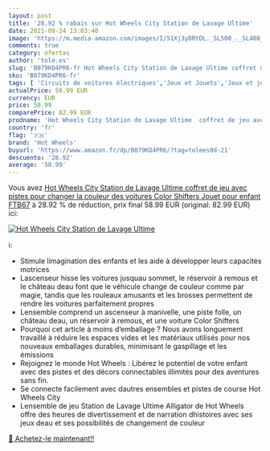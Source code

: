 ```yaml
---
layout: post
title: '28.92 % rabais sur Hot Wheels City Station de Lavage Ultime'
date: 2021-09-24 13:03:40
image: 'https://m.media-amazon.com/images/I/51Xj3yDRtDL._SL500_._SL400_.jpg'
comments: true
category: ofertas
author: 'tole.es'
slug: 'B079KD4PR6-fr Hot Wheels City Station de Lavage Ultime coffret de jeu...'
sku: 'B079KD4PR6-fr'
tags: [ 'Circuits de voitures électriques','Jeux et Jouets','Jeux et jouets','Voitures électriques, circuits et accessoires','Véhicules pour enfants','hot wheels', ]
actualPrice: 58.99 EUR
currency: EUR
price: 58.99
comparePrice: 82.99 EUR
prodname: 'Hot Wheels City Station de Lavage Ultime  coffret de jeu avec pistes pour changer la couleur des voitures Color Shifters  Jouet pour enfant  FTB67'
country: 'fr'
flag: '🇫🇷'
brand: 'Hot Wheels'
buyurl: 'https://www.amazon.fr/dp/B079KD4PR6/?tag=tolees0d-21'
descuento: '28.92'
average: '58.99'
---
```


Vous avez [Hot Wheels City Station de Lavage Ultime  coffret de jeu avec pistes pour changer la couleur des voitures Color Shifters  Jouet pour enfant  FTB67](https://www.amazon.fr/dp/B079KD4PR6/?tag=tolees0d-21)  à  28.92 % de réduction, prix final  58.99 EUR (original: 82.99 EUR) ici:

[![Hot Wheels City Station de Lavage Ultime](https://m.media-amazon.com/images/I/51Xj3yDRtDL._SL500_._SL400_.jpg)](https://www.amazon.fr/dp/B079KD4PR6/?tag=tolees0d-21)

ℹ️:

- Stimule limagination des enfants et les aide à développer leurs capacités motrices
- Lascenseur hisse les voitures jusquau sommet, le réservoir à remous et le château deau font que le véhicule change de couleur comme par magie, tandis que les rouleaux amusants et les brosses permettent de rendre les voitures parfaitement propres
- Lensemble comprend un ascenseur à manivelle, une piste folle, un château deau, un réservoir à remous, et une voiture Color Shifters
- Pourquoi cet article à moins d’emballage ? Nous avons longuement travaillé à réduire les espaces vides et les matériaux utilisés pour nos nouveaux emballages durables, minimisant le gaspillage et les émissions
- Rejoignez le monde Hot Wheels : Libérez le potentiel de votre enfant avec des pistes et des décors connectables illimités pour des aventures sans fin.
- Se connecte facilement avec dautres ensembles et pistes de course Hot Wheels City
- Lensemble de jeu Station de Lavage Ultime Alligator de Hot Wheels offre des heures de divertissement et de narration dhistoires avec ses jeux deau et ses possibilités de changement de couleur

[🛒 Achetez-le maintenant!!](https://www.amazon.fr/dp/B079KD4PR6/?tag=tolees0d-21)

